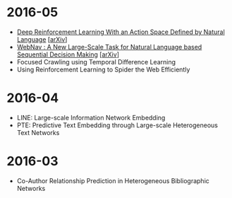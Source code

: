 # 2016-05
- [Deep Reinforcement Learning With an Action Space Defined by Natural Language](https://github.com/domarps/papers-i-read/blob/master/DRRN.md) [[arXiv](http://arxiv.org/abs/1511.04636)]
- [WebNav : A New Large-Scale Task for Natural Language based Sequential Decision Making](https://github.com/domarps/papers-i-read/blob/master/WebNav.md) [[arXiv](http://arxiv.org/abs/1602.02261)]
- Focused Crawling using Temporal Difference Learning
- Using Reinforcement Learning to Spider the Web Efficiently
# 2016-04
- LINE: Large-scale Information Network Embedding
- PTE: Predictive Text Embedding through Large-scale Heterogeneous Text Networks
# 2016-03
- Co-Author Relationship Prediction in Heterogeneous Bibliographic Networks

